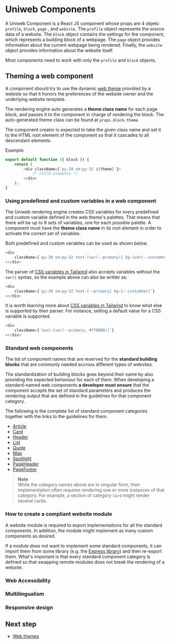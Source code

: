 # Uniweb Components

A Uniweb Component is a React JS component whose props are 4 objets: `profile`, `block`, `page` , and `website`. The `profile` object represents the source data of a website. The `block` object contains the settings for the component, which represents a building block of a webpage. The `page` object provides information about the current webpage being rendered. Finally, the `website` object provides information about the website itself. 

Most components need to work with only the `profile` and `block` objects. 

## Theming a web component

A component should try to use the dynamic [web theme](webtheme.md) provided by a webiste so that it honors the preferences of the website owner and the underlying website template.

The rendering engine auto generates a **theme class name** for each page block, and passes it to the component in charge of rendering the block. The auto-generated theme class can be found at `props.block.theme`. 

The component creator is expected to take the given class name and set it to the HTML root element of the component so that it cascades to all descendant elements. 

Example:

```Javascript
export default function ({ block }) {
    return (
        <div className={`py-20 sm:py-32 ${theme}`}>
            /* child elements */
        </div>
    );
}
```

### Using predefined and custom variables in a web component

The Uniweb rendering engine creates CSS variables for every predefined and custom variable defined in the web theme's palettes. That means that there will be up to 9 sets of variables, one for each possible palette. A component must have the **theme class name** in its root element in order to activate the correct set of variables.

Both predefined and custom variables can be used as shown below.

```javascript
<div
    className={`py-20 sm:py-32 text-[var(--primary)] bg-[var(--customVar)]`}
></div>
```

The parser of [CSS variables in Tailwind](https://tailwindcss.com/docs/adding-custom-styles#using-arbitrary-values) also accepts variables without the `var()` syntax, so the example above can also be writter as:

```javascript
<div
    className={`py-20 sm:py-32 text-[--primary] bg-[--customVar]`}
></div>
```

It is worth learning more about [CSS variables in Tailwind](https://tailwindcss.com/docs/adding-custom-styles#using-arbitrary-values) to know what else is supported by their parser. For instance, setting a default value for a CSS variable is  supported.

```javascript
<div
    className={`text-[var(--primary, #ff0000)]`}
></div>
```

### Standard web components

The list of component names that are reserved for the **standard building blocks** that are commonly needed accross different types of websites.

The standardization of building blocks goes beyond their name by also providing the expected behaviour for each of them. When developing a standard-named web components **a developer must ensure** that the component accepts the set of standard parameters and produces the rendering output that are defined in the guidelines for that component category. 

The following is the complete list of standard component categories together with the links to the guidelines for them.

- [Article](docs/category/Article.md)
- [Card](docs/category/Card.md)
- [Header](docs/category/Header.md)
- [List](docs/category/List.md)
- [Quote](docs/category/Quote.md)
- [Map](docs/category/Map.md)
- [Spotlight](docs/category/Spotlight.md)
- [PageHeader](docs/category/PageHeader.md)
- [PageFooter](docs/category/PageFooter.md)

> **Note** <br>
> While the category names above are in singular form, their implementation often requires rendering one or more instances of that category. For example, a section of category `Card` might render several cards.

### How to create a compliant website module

A website module is required to export implementations for all the standard components. In addition, the module might implement as many custom components as desired.

If a module does not want to implement some standard components, it can import them from some library (e.g. the [Express library](https://github.com/uniwebcms/express)) and then re-export them. What's important is that every standard component category is defined so that swapping remote modules does not break the rendering of a website.

### Web Accessibility

### Multilingualism

### Responsive design

## Next step

- [Web themes](docs/themes.md)
